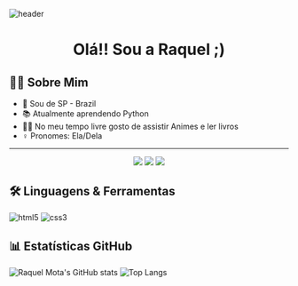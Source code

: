 ![header](https://cdn.discordapp.com/attachments/1113467855728550011/1113468822314303590/Bem-vindo.png)

<h1 align="center">Olá!! Sou a Raquel ;)</h1>

##  👩‍💻 Sobre Mim
- 🌆 Sou de SP - Brazil
- 📚 Atualmente aprendendo Python
- 🥷🏻 No meu tempo livre gosto de assistir Animes e ler livros
- ♀️ Pronomes: Ela/Dela

---
<div align="center">
<a href="https://discord.gg/raquelmps#2361" target="_blank"><img src="https://img.shields.io/badge/Discord-7289DA?style=for-the-badge&logo=discord&logoColor=white" target="_blank"></a> 
<a href = "mailto:raquelmps08@gmail.com"><img src="https://img.shields.io/badge/-Gmail-%23333?style=for-the-badge&logo=gmail&logoColor=white" target="_blank"></a>
<a href="https://www.linkedin.com/in/" target="_blank"><img src="https://img.shields.io/badge/-LinkedIn-%230077B5?style=for-the-badge&logo=linkedin&logoColor=white" target="_blank"></a> 
</div>  

## 🛠️ Linguagens & Ferramentas
![html5](https://img.shields.io/badge/HTML5-E34F26?style=for-the-badge&logo=html5&logoColor=white)
![css3](https://img.shields.io/badge/CSS3-1572B6?style=for-the-badge&logo=css3&logoColor=white)

## 📊 Estatísticas GitHub
![Raquel Mota's GitHub stats](https://github-readme-stats.vercel.app/api?username=raquelmps&show_icons=true&theme=monokai&bg_color=000000)
![Top Langs](https://github-readme-stats.vercel.app/api/top-langs/?username=raquelmps&layout=compact&theme=monokai&bg_color=000000)
